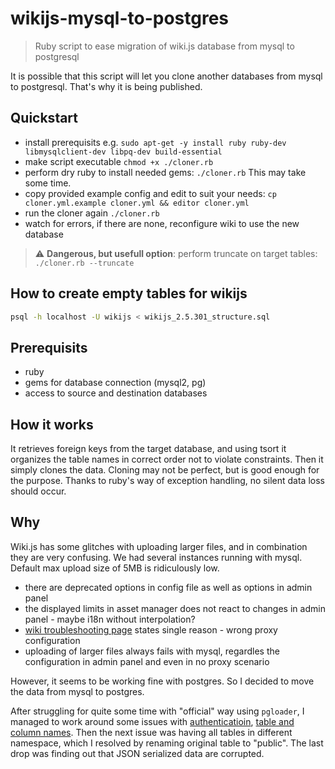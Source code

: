 # wikijs-mysql-to-postgres

> Ruby script to ease migration of wiki.js database from mysql to postgresql

It is possible that this script will let you clone another databases from mysql to postgresql.
That's why it is being published.

## Quickstart

- install prerequisits e.g. `sudo apt-get -y install ruby ruby-dev libmysqlclient-dev libpq-dev build-essential`
- make script executable `chmod +x ./cloner.rb`
- perform dry ruby to install needed gems: `./cloner.rb` This may take some time.
- copy provided example config and edit to suit your needs: `cp cloner.yml.example cloner.yml && editor cloner.yml`
- run the cloner again `./cloner.rb`
- watch for errors, if there are none, reconfigure wiki to use the new database

> :warning: **Dangerous, but usefull option**: perform truncate on target tables: `./cloner.rb --truncate`

## How to create empty tables for wikijs

```bash
psql -h localhost -U wikijs < wikijs_2.5.301_structure.sql
```

## Prerequisits

- ruby
- gems for database connection (mysql2, pg)
- access to source and destination databases

## How it works

It retrieves foreign keys from the target database, and using tsort it organizes the table names in correct order
not to violate constraints. Then it simply clones the data. Cloning may not be perfect, but is good enough for the purpose.
Thanks to ruby's way of exception handling, no silent data loss should occur.

## Why

Wiki.js has some glitches with uploading larger files, and in combination they are very confusing.
We had several instances running with mysql. Default max upload size of 5MB is ridiculously low.

- there are deprecated options in config file as well as options in admin panel
- the displayed limits in asset manager does not react to changes in admin panel - maybe i18n without interpolation?
- [wiki troubleshooting page](https://docs.requarks.io/en/troubleshooting) states single reason - wrong proxy configuration
- uploading of larger files always fails with mysql, regardles the configuration in admin panel and even in no proxy scenario

However, it seems to be working fine with postgres. So I decided to move the data from mysql to postgres.

After struggling for quite some time with "official" way using `pgloader`, I managed to work around
some issues with [authenticatioin](https://github.com/dimitri/pgloader/issues/782),
[table and column names](https://github.com/dimitri/pgloader/issues/1427). Then the next issue was having
all tables in different namespace, which I resolved by renaming original table to "public".
The last drop was finding out that JSON serialized data are corrupted.

